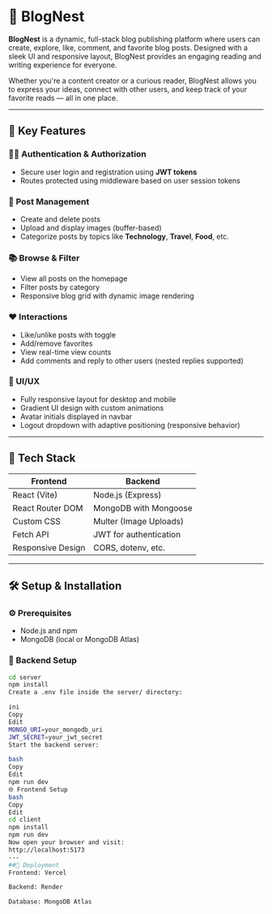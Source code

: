 # 📝 BlogNest

**BlogNest** is a dynamic, full-stack blog publishing platform where users can create, explore, like, comment, and favorite blog posts. Designed with a sleek UI and responsive layout, BlogNest provides an engaging reading and writing experience for everyone.

Whether you're a content creator or a curious reader, BlogNest allows you to express your ideas, connect with other users, and keep track of your favorite reads — all in one place.

---

## 🌟 Key Features

### 🧑‍💻 Authentication & Authorization
- Secure user login and registration using **JWT tokens**
- Routes protected using middleware based on user session tokens

### 📝 Post Management
- Create and delete posts
- Upload and display images (buffer-based)
- Categorize posts by topics like **Technology**, **Travel**, **Food**, etc.

### 📚 Browse & Filter
- View all posts on the homepage
- Filter posts by category
- Responsive blog grid with dynamic image rendering

### ❤️ Interactions
- Like/unlike posts with toggle
- Add/remove favorites
- View real-time view counts
- Add comments and reply to other users (nested replies supported)

### 🎨 UI/UX
- Fully responsive layout for desktop and mobile
- Gradient UI design with custom animations
- Avatar initials displayed in navbar
- Logout dropdown with adaptive positioning (responsive behavior)

---

## 🚀 Tech Stack

| Frontend         | Backend              |
|------------------|----------------------|
| React (Vite)     | Node.js (Express)    |
| React Router DOM | MongoDB with Mongoose|
| Custom CSS       | Multer (Image Uploads)|
| Fetch API        | JWT for authentication|
| Responsive Design| CORS, dotenv, etc.   |

---

## 🛠️ Setup & Installation

### ⚙️ Prerequisites
- Node.js and npm
- MongoDB (local or MongoDB Atlas)

### 🔧 Backend Setup

```bash
cd server
npm install
Create a .env file inside the server/ directory:

ini
Copy
Edit
MONGO_URI=your_mongodb_uri
JWT_SECRET=your_jwt_secret
Start the backend server:

bash
Copy
Edit
npm run dev
🌐 Frontend Setup
bash
Copy
Edit
cd client
npm install
npm run dev
Now open your browser and visit:
http://localhost:5173
---
##🚀 Deployment
Frontend: Vercel

Backend: Render

Database: MongoDB Atlas
